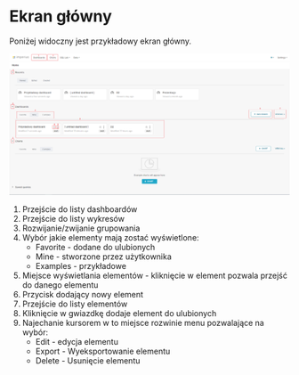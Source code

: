 # Ekran główny

Poniżej widoczny jest przykładowy ekran główny.

![Widok ekranu głównego](../images/time-dashboard1.PNG)

1. Przejście do listy dashboardów
2. Przejście do listy wykresów
3. Rozwijanie/zwijanie grupowania
4. Wybór jakie elementy mają zostać wyświetlone:
    * Favorite - dodane do ulubionych
    * Mine - stworzone przez użytkownika
    * Examples - przykładowe
5. Miejsce wyświetlania elementów - kliknięcie w element pozwala przejść do danego elementu
6. Przycisk dodający nowy element
7. Przejście do listy elementów
8. Kliknięcie w gwiazdkę dodaje element do ulubionych
9. Najechanie kursorem w to miejsce rozwinie menu pozwalające na wybór: 
    * Edit - edycja elementu
    * Export - Wyeksportowanie elementu
    * Delete - Usunięcie elementu 
